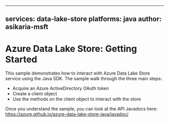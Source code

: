
---
services: data-lake-store
platforms: java
author: asikaria-msft
---

# Azure Data Lake Store: Getting Started

This sample demonstrates how to interact with Azure Data Lake Store service using the Java SDK. The sample walk through the three main steps:
- Acquire an Azure ActiveDirectory OAuth token
- Create a client object
- Use the methods on the client object to interact with the store

Once you understand the sample, you can look at the API Javadocs here: https://azure.github.io/azure-data-lake-store-java/javadoc/
